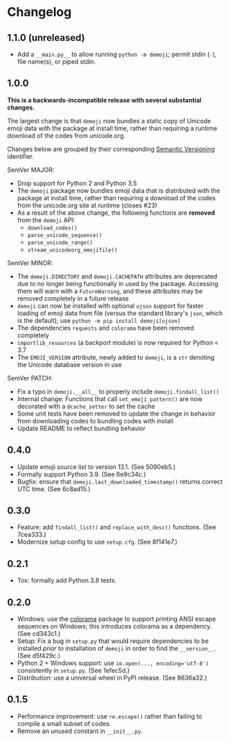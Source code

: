 # Changelog

## 1.1.0 (unreleased)

- Add a `__main.py__` to allow running `python -m demoji`;
  permit stdin (`-`), file name(s), or piped stdin.

## 1.0.0

**This is a backwards-incompatible release with several substantial changes.**

The largest change is that `demoji` now bundles a static copy of Unicode
emoji data with the package at install time, rather than requiring a runtime
download of the codes from unicode.org.

Changes below are grouped by their corresponding
[Semantic Versioning](https://semver.org/) identifier.

SemVer MAJOR:

- Drop support for Python 2 and Python 3.5
- The `demoji` package now bundles emoji data that is distributed with the
  package at install time, rather than requiring a download of the codes
  from the unicode.org site at runtime (closes #23)
- As a result of the above change, the following functions are **removed**
  from the `demoji` API:
  - `download_codes()`
  - `parse_unicode_sequence()`
  - `parse_unicode_range()`
  - `stream_unicodeorg_emojifile()`

SemVer MINOR:

- The `demoji.DIRECTORY` and `demoji.CACHEPATH` attributes are deprecated
  due to no longer being functionally in used by the package. Accessing them
  will warn with a `FutureWarning`, and these attributes may be removed
  completely in a future release
- `demoji` can now be installed with optional `ujson` support for faster loading
  of emoji data from file (versus the standard library's `json`, which is the
  default); use `python -m pip install demoji[ujson]`
- The dependencies `requests` and `colorama` have been removed completely
- `importlib_resources` (a backport module) is now required for Python < 3.7
- The `EMOJI_VERSION` attribute, newly added to `demoji`, is a `str` denoting
  the Unicode database version in use

SemVer PATCH:

- Fix a typo in `demoji.__all__` to properly include `demoji.findall_list()`
- Internal change: Functions that call `set_emoji_pattern()` are now decorated
  with a `@cache_setter` to set the cache
- Some unit tests have been removed to update the change in behavior from
  downloading codes to bundling codes with install
- Update README to reflect bundling behavior

## 0.4.0

- Update emoji source list to version 13.1. (See 5090eb5.)
- Formally support Python 3.9. (See 6e9c34c.)
- Bugfix: ensure that `demoji.last_downloaded_timestamp()` returns correct UTC time.
  (See 6c8ad15.)

## 0.3.0

- Feature: add `findall_list()` and `replace_with_desc()` functions. (See 7cea333.)
- Modernize setup config to use `setup.cfg`. (See 8f141e7.)

## 0.2.1

- Tox: formally add Python 3.8 tests.

## 0.2.0

- Windows: use the [colorama] package to support printing ANSI escape sequences on Windows;
  this introduces colorama as a dependency.  (See cd343c1.)
- Setup: Fix a bug in `setup.py` that would require dependencies to be installed
  _prior to_ installation of `demoji` in order to find the `__version__`.
  (See d5f429c.)
- Python 2 + Windows support: use `io.open(..., encoding='utf-8')` consistently in `setup.py`.
  (See 1efec5d.)
- Distribution: use a universal wheel in PyPI release. (See 8636a32.)

[colorama]: https://github.com/tartley/colorama

## 0.1.5

- Performance improvement: use `re.escape()` rather than failing to compile a small subset of codes.
- Remove an unused constant in `__init__.py`.

